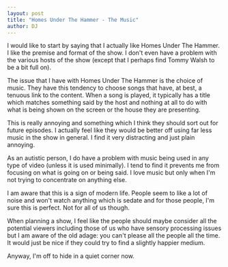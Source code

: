 ```yaml
---
layout: post
title: "Homes Under The Hammer - The Music"
author: DJ
---
```

I would like to start by saying that I actually like Homes Under The Hammer.  I like the premise and format of the show.  I don't even have a problem with the various hosts of the show (except that I perhaps find Tommy Walsh to be a bit full on).

The issue that I have with Homes Under The Hammer is the choice of music.  They have this tendency to choose songs that have, at best, a tenuous link to the content.  When a song is played, it typically has a title which matches something said by the host and nothing at all to do with what is being shown on the screen or the house they are presenting.

This is really annoying and something which I think they should sort out for future episodes.  I actually feel like they would be better off using far less music in the show in general.  I find it very distracting and just plain annoying.

As an autistic person, I do have a problem with music being used in any type of video (unless it is used minimally).  I tend to find it prevents me from focusing on what is going on or being said.  I love music but only when I'm not trying to concentrate on anything else.

I am aware that this is a sign of modern life.  People seem to like a lot of noise and won't watch anything which is sedate and for those people, I'm sure this is perfect.  Not for all of us though.

When planning a show, I feel like the people should maybe consider all the potential viewers including those of us who have sensory processing issues but I am aware of the old adage: you can't please all the people all the time.  It would just be nice if they could try to find a slightly happier medium.

Anyway, I'm off to hide in a quiet corner now.

